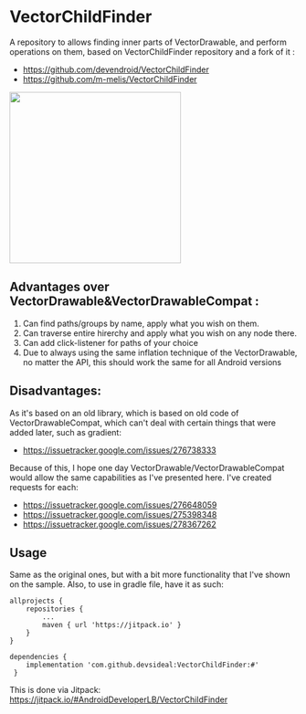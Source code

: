 # VectorChildFinder
A repository to allows finding inner parts of VectorDrawable, and perform operations on them, based on VectorChildFinder repository and a fork of it :

- https://github.com/devendroid/VectorChildFinder
- https://github.com/m-melis/VectorChildFinder

<img src="[https://your-image-url.type](https://github.com/AndroidDeveloperLB/VectorChildFinder/blob/main/extras/sample_video.gif)" width="300">

## Advantages over VectorDrawable&VectorDrawableCompat :

1. Can find paths/groups by name, apply what you wish on them.
2. Can traverse entire hirerchy and apply what you wish on any node there.
3. Can add click-listener for paths of your choice
4. Due to always using the same inflation technique of the VectorDrawable, no matter the API, this should work the same for all Android versions

## Disadvantages:
As it's based on an old library, which is based on old code of VectorDrawableCompat, which can't deal with certain things that were added later, such as gradient:

- https://issuetracker.google.com/issues/276738333

Because of this, I hope one day VectorDrawable/VectorDrawableCompat would allow the same capabilities as I've presented here.
I've created requests for each:

- https://issuetracker.google.com/issues/276648059
- https://issuetracker.google.com/issues/275398348
- https://issuetracker.google.com/issues/278367262

## Usage
Same as the original ones, but with a bit more functionality that I've shown on the sample.
Also, to use in gradle file, have it as such:

	allprojects {
		repositories {
			...
			maven { url 'https://jitpack.io' }
		}
	}
	
    dependencies {
        implementation 'com.github.devsideal:VectorChildFinder:#'
     }

This is done via Jitpack:
https://jitpack.io/#AndroidDeveloperLB/VectorChildFinder
